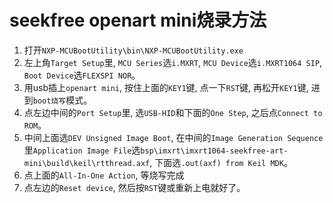 # seekfree openart mini烧录方法

1. 打开`NXP-MCUBootUtility\bin\NXP-MCUBootUtility.exe`
2. 左上角`Target Setup`里, `MCU Series`选`i.MXRT`, `MCU Device`选`i.MXRT1064 SIP`, `Boot Device`选`FLEXSPI NOR`。
3. 用usb插上`openart mini`, 按住上面的`KEY1`键, 点一下`RST`键, 再松开`KEY1`键, 进到`boot烧写`模式。
4. 点左边中间的`Port Setup`里, 选`USB-HID`和下面的`One Step`, 之后点`Connect to ROM`。
5. 中间上面选`DEV Unsigned Image Boot`, 在中间的`Image Generation Sequence`里`Application Image File`选`bsp\imxrt\imxrt1064-seekfree-art-mini\build\keil\rtthread.axf`, 下面选`.out(axf) from Keil MDK`。
6. 点上面的`All-In-One Action`, 等烧写完成
7. 点左边的`Reset device`, 然后按`RST`键或重新上电就好了。